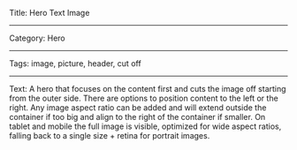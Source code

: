 Title: Hero Text Image

---

Category: Hero

---

Tags: image, picture, header, cut off

---

Text: A hero that focuses on the content first and cuts the image off starting from the outer side. There are options to position content to the left or the right. Any image aspect ratio can be added and will extend outside the container if too big and align to the right of the container if smaller. On tablet and mobile the full image is visible, optimized for wide aspect ratios, falling back to a single size + retina for portrait images.
